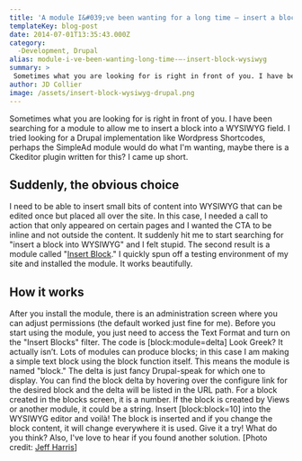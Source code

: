 ```yaml
---
title: 'A module I&#039;ve been wanting for a long time — insert a block in WYSIWYG'
templateKey: blog-post
date: 2014-07-01T13:35:43.000Z
category: 
  -Development, Drupal
alias: module-i-ve-been-wanting-long-time-—-insert-block-wysiwyg
summary: > 
 Sometimes what you are looking for is right in front of you. I have been searching for a module to allow me to insert a block into a WYSIWYG field. I tried looking for a Drupal implementation like Wordpress Shortcodes, perhaps the SimpleAd module would do what I'm wanting, maybe there is a Ckeditor plugin written for this? I came up short.
author: JD Collier
image: /assets/insert-block-wysiwyg-drupal.png
---
```


Sometimes what you are looking for is right in front of you. I have been searching for a module to allow me to insert a block into a WYSIWYG field. I tried looking for a Drupal implementation like Wordpress Shortcodes, perhaps the SimpleAd module would do what I'm wanting, maybe there is a Ckeditor plugin written for this? I came up short.

Suddenly, the obvious choice
----------------------------

I need to be able to insert small bits of content into WYSIWYG that can be edited once but placed all over the site. In this case, I needed a call to action that only appeared on certain pages and I wanted the CTA to be inline and not outside the content. It suddenly hit me to start searching for "insert a block into WYSIWYG" and I felt stupid. The second result is a module called "[Insert Block](https://www.drupal.org/project/insert_block)." I quickly spun off a testing environment of my site and installed the module. It works beautifully. 

How it works
------------

After you install the module, there is an administration screen where you can adjust permissions (the default worked just fine for me). Before you start using the module, you just need to access the Text Format and turn on the "Insert Blocks" filter. The code is \[block:module=delta\] Look Greek? It actually isn’t. Lots of modules can produce blocks; in this case I am making a simple text block using the block function itself. This means the module is named "block." The delta is just fancy Drupal-speak for which one to display. You can find the block delta by hovering over the configure link for the desired block and the delta will be listed in the URL path. For a block created in the blocks screen, it is a number. If the block is created by Views or another module, it could be a string. Insert \[block:block=10\] into the WYSIWYG editor and voilà! The block is inserted and if you change the block content, it will change everywhere it is used. Give it a try! What do you think? Also, I've love to hear if you found another solution. \[Photo credit: [Jeff Harris](https://www.flickr.com/photos/jefharris/4047722702/in/photostream/)\]